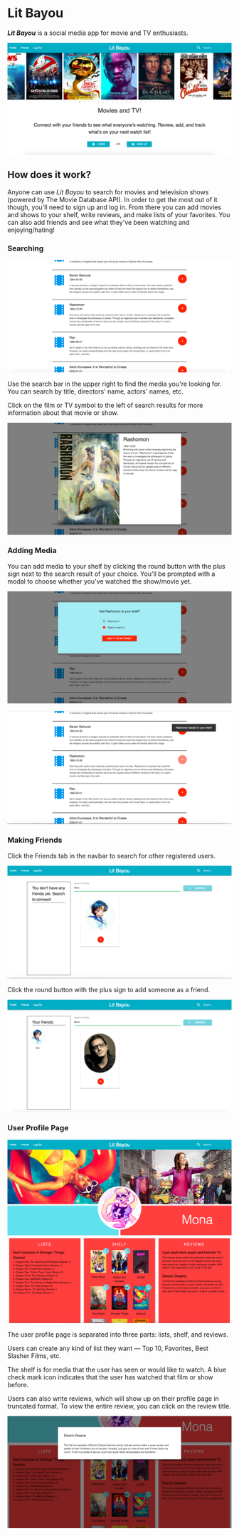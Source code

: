 # Lit Bayou

***Lit Bayou*** is a social media app for movie and TV enthusiasts. 

![screenshot of homepage](docs/homepage.png)

## How does it work?
Anyone can use *Lit Bayou* to search for movies and television shows (powered by The Movie Database API). In order to get the most out of it though, you'll need to sign up and log in. From there you can add movies and shows to your shelf, write reviews, and make lists of your favorites. You can also add friends and see what they've been watching and enjoying/hating!

### Searching

![screenshot of search results](docs/searchresults.png)

Use the search bar in the upper right to find the media you're looking for. You can search by title, directors' name, actors' names, etc.

Click on the film or TV symbol to the left of search results for more information about that movie or show.

![screenshot of media modal](docs/rashomoncard.png)


### Adding Media

You can add media to your shelf by clicking the round button with the plus sign next to the search result of your choice. You'll be prompted with a modal to choose whether you've watched the show/movie yet. 

![screenshot of confirmation modal](docs/confirmmodal.png)

![screenshot of toast](docs/addedtoast.png)

### Making Friends

Click the Friends tab in the navbar to search for other registered users. 

![screenshot of friends page](docs/friendsearch1.png)

Click the round button with the plus sign to add someone as a friend.

![screenshot of friend page with friends added](docs/friendaddbono.png)

### User Profile Page

![screenshot of profile page](docs/monaprofile.png)

The user profile page is separated into three parts: lists, shelf, and reviews. 

Users can create any kind of list they want — Top 10, Favorites, Best Slasher Films, etc.

The shelf is for media that the user has seen or would like to watch. A blue check mark icon indicates that the user has watched that film or show before.

Users can also write reviews, which will show up on their profile page in truncated format. To view the entire review, you can click on the review title.

![screenshot of profile page](docs/fullreview.png)



